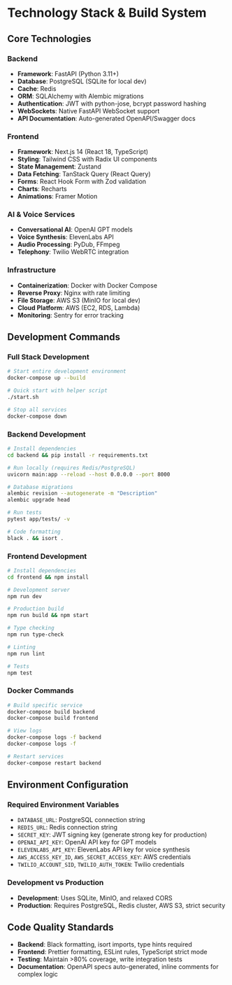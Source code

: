 # Technology Stack & Build System

## Core Technologies

### Backend
- **Framework**: FastAPI (Python 3.11+)
- **Database**: PostgreSQL (SQLite for local dev)
- **Cache**: Redis
- **ORM**: SQLAlchemy with Alembic migrations
- **Authentication**: JWT with python-jose, bcrypt password hashing
- **WebSockets**: Native FastAPI WebSocket support
- **API Documentation**: Auto-generated OpenAPI/Swagger docs

### Frontend
- **Framework**: Next.js 14 (React 18, TypeScript)
- **Styling**: Tailwind CSS with Radix UI components
- **State Management**: Zustand
- **Data Fetching**: TanStack Query (React Query)
- **Forms**: React Hook Form with Zod validation
- **Charts**: Recharts
- **Animations**: Framer Motion

### AI & Voice Services
- **Conversational AI**: OpenAI GPT models
- **Voice Synthesis**: ElevenLabs API
- **Audio Processing**: PyDub, FFmpeg
- **Telephony**: Twilio WebRTC integration

### Infrastructure
- **Containerization**: Docker with Docker Compose
- **Reverse Proxy**: Nginx with rate limiting
- **File Storage**: AWS S3 (MinIO for local dev)
- **Cloud Platform**: AWS (EC2, RDS, Lambda)
- **Monitoring**: Sentry for error tracking

## Development Commands

### Full Stack Development
```bash
# Start entire development environment
docker-compose up --build

# Quick start with helper script
./start.sh

# Stop all services
docker-compose down
```

### Backend Development
```bash
# Install dependencies
cd backend && pip install -r requirements.txt

# Run locally (requires Redis/PostgreSQL)
uvicorn main:app --reload --host 0.0.0.0 --port 8000

# Database migrations
alembic revision --autogenerate -m "Description"
alembic upgrade head

# Run tests
pytest app/tests/ -v

# Code formatting
black . && isort .
```

### Frontend Development
```bash
# Install dependencies
cd frontend && npm install

# Development server
npm run dev

# Production build
npm run build && npm start

# Type checking
npm run type-check

# Linting
npm run lint

# Tests
npm test
```

### Docker Commands
```bash
# Build specific service
docker-compose build backend
docker-compose build frontend

# View logs
docker-compose logs -f backend
docker-compose logs -f

# Restart services
docker-compose restart backend
```

## Environment Configuration

### Required Environment Variables
- `DATABASE_URL`: PostgreSQL connection string
- `REDIS_URL`: Redis connection string
- `SECRET_KEY`: JWT signing key (generate strong key for production)
- `OPENAI_API_KEY`: OpenAI API key for GPT models
- `ELEVENLABS_API_KEY`: ElevenLabs API key for voice synthesis
- `AWS_ACCESS_KEY_ID`, `AWS_SECRET_ACCESS_KEY`: AWS credentials
- `TWILIO_ACCOUNT_SID`, `TWILIO_AUTH_TOKEN`: Twilio credentials

### Development vs Production
- **Development**: Uses SQLite, MinIO, and relaxed CORS
- **Production**: Requires PostgreSQL, Redis cluster, AWS S3, strict security

## Code Quality Standards
- **Backend**: Black formatting, isort imports, type hints required
- **Frontend**: Prettier formatting, ESLint rules, TypeScript strict mode
- **Testing**: Maintain >80% coverage, write integration tests
- **Documentation**: OpenAPI specs auto-generated, inline comments for complex logic